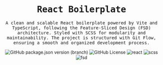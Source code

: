 <h1 align="center">
  <samp>React Boilerplate</samp>
</h1>

<p align="center">
  <samp>
  A clean and scalable React boilerplate powered by Vite and TypeScript, following the Feature-Sliced Design (FSD) architecture. Styled with SCSS for modularity and maintainability. The project is structured with Git Flow, ensuring a smooth and organized development process.</samp>
</p>

<div align="center">
    <img alt="GitHub package.json version (branch)" src="https://img.shields.io/github/package-json/v/Warnigo/react-boilerplate/main?style=flat&label=version&labelColor=%2320222d&color=%23e8e8e4&logo=tag&logoColor=%23ffffff">
    <img alt="GitHub License" src="https://img.shields.io/github/license/Warnigo/react-boilerplate?style=flat&label=license&labelColor=%2320222d&color=%23e8e8e4&logo=github&logoColor=%23ffffff">
    <img alt="react" src="https://img.shields.io/badge/framework-react-20222d?style=flat&logo=react&logoColor=%23ffffff&labelColor=%2320222d&color=%23e8e8e4">
    <img alt="scss" src="https://img.shields.io/badge/styles-scss-20222d?style=flat&logo=sass&logoColor=%23ffffff&labelColor=%2320222d&color=%23e8e8e4">
    <img alt="fsd" src="https://img.shields.io/badge/architecture-FSD-20222d?style=flat&logo=hexagon&logoColor=%23ffffff&labelColor=%2320222d&color=%23e8e8e4">
</div>


